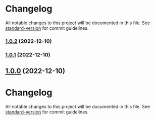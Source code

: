 # Changelog

All notable changes to this project will be documented in this file. See [standard-version](https://github.com/conventional-changelog/standard-version) for commit guidelines.

### [1.0.2](https://github.com/borispoehland/tailwind-automatic-dark-mode-classes/compare/v1.0.0...v1.0.2) (2022-12-10)

### [1.0.1](https://github.com/borispoehland/tailwind-automatic-dark-mode-classes/compare/v1.0.0...v1.0.1) (2022-12-10)

## [1.0.0](https://github.com/borispoehland/tailwind-automatic-dark-mode-classes/compare/v1.0.1...v1.0.0) (2022-12-10)

# Changelog

All notable changes to this project will be documented in this file. See [standard-version](https://github.com/conventional-changelog/standard-version) for commit guidelines.

